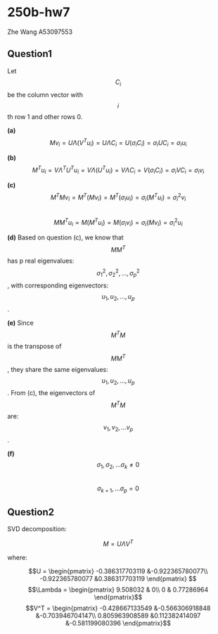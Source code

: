 # 250b-hw7

Zhe Wang
A53097553

## Question1


Let $$C_i$$ be the column vector with $$i$$th row 1 and other rows 0.

**(a)**
$$Mv_i = U \Lambda (V^Tu_i) = U\Lambda C_i= U (\sigma_i C_i) = \sigma_i U C_i = \sigma_i u_i$$

**(b)**
$$M^Tu_i = V\Lambda^T U^Tu_i = V\Lambda (U^Tu_i) = V \Lambda C_i = V (\sigma_i C_i) = \sigma_i VC_i = \sigma_i v_i $$

**(c)**
$$M^T M v_i = M^T (M v_i) = M^T (\sigma_i u_i) = \sigma_i (M^T u_i) = \sigma_i^2 v_i $$  
$$MM^Tu_i = M(M^Tu_i) = M(\sigma_i v_i) = \sigma_i(Mv_i) = \sigma_i^2u_i$$

**(d)**
Based on question (c), we know that $$MM^T$$ has p real eigenvalues: $$\sigma_1^2, \sigma_2^2, ... ,\sigma_p^2$$, with corresponding eigenvectors: $$u_1, u_2, ..., u_p$$.

**(e)**
Since $$M^TM$$ is the transpose of $$MM^T$$, they share the same eigenvalues: $$u_1, u_2, ..., u_p$$. From (c), the eigenvectors of $$M^TM$$ are: $$v_1, v_2, ... v_p$$.

**(f)**
$$\sigma_1, \sigma_2, ... \sigma_k \neq 0$$  
$$\sigma_{k+1}, ... \sigma_p = 0 $$

## Question2

SVD decomposition:

$$M = U\Lambda V^T $$

where:

$$U = \begin{pmatrix}
-0.386317703119 &-0.922365780077\\
-0.922365780077 &0.386317703119
\end{pmatrix} $$
$$\Lambda = \begin{pmatrix}
9.508032 & 0\\ 0 & 0.77286964
\end{pmatrix}$$
$$V^T = \begin{pmatrix}
-0.428667133549 &-0.566306918848 &-0.703946704147\\
0.805963908589 &0.112382414097 &-0.581199080396
\end{pmatrix}$$

